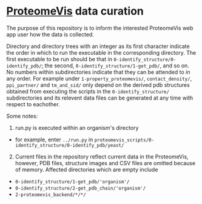 # [ProteomeVis](https://github.com/rrazban/proteomevis) data curation

The purpose of this repository is to inform the interested ProteomeVis web app user how the data is collected.

Directory and directory trees with an integer as its first character indicate the order in which to run the executable in the corresponding directory. The first executable to be run should be that in `0-identify_structure/0-identify_pdb/`; the second, `0-identify_structure/1-get_pdb/`, and so on.
No numbers within subdirectories indicate that they can be attended to in any order. For example under `1-property_proteomevis/`, `contact_density/`, `ppi_partner/` and `tm_and_sid/` only depend on the derived pdb structures obtained from executing the scripts in the `0-identify_structure/` subdirectories and its relevent data files can be generated at any time with respect to eachother.

Some notes:
1. run.py is executed within an organism's directory
- for example, enter `../run.py` in `proteomevis_scripts/0-identify_structure/0-identify_pdb/yeast/`

2. Current files in the repository reflect current data in the ProteomeVis, however, PDB files, structure images and CSV files are omitted because of memory. Affected directories which are empty include
- `0-identify_structure/1-get_pdb/'organism'/`
- `0-identify_structure/2-get_pdb_chain/'organism'/`
- `2-proteomevis_backend/*/*/`
